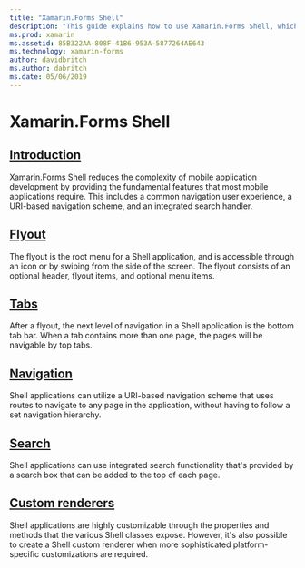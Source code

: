 ```yaml
---
title: "Xamarin.Forms Shell"
description: "This guide explains how to use Xamarin.Forms Shell, which reduces the complexity of Xamarin.Forms applications by providing the fundamental features that most applications require."
ms.prod: xamarin
ms.assetid: 85B322AA-808F-41B6-953A-5877264AE643
ms.technology: xamarin-forms
author: davidbritch
ms.author: dabritch
ms.date: 05/06/2019
---
```


# Xamarin.Forms Shell

## [Introduction](introduction.md)

Xamarin.Forms Shell reduces the complexity of mobile application development by providing the fundamental features that most mobile applications require. This includes a common navigation user experience, a URI-based navigation scheme, and an integrated search handler.

## [Flyout](flyout.md)

The flyout is the root menu for a Shell application, and is accessible through an icon or by swiping from the side of the screen. The flyout consists of an optional header, flyout items, and optional menu items.

## [Tabs](tabs.md)

After a flyout, the next level of navigation in a Shell application is the bottom tab bar. When a tab contains more than one page, the pages will be navigable by top tabs.

## [Navigation](navigation.md)

Shell applications can utilize a URI-based navigation scheme that uses routes to navigate to any page in the application, without having to follow a set navigation hierarchy.

## [Search](search.md)

Shell applications can use integrated search functionality that's provided by a search box that can be added to the top of each page.

## [Custom renderers](customrenderers.md)

Shell applications are highly customizable through the properties and methods that the various Shell classes expose. However, it's also possible to create a Shell custom renderer when more sophisticated platform-specific customizations are required.
